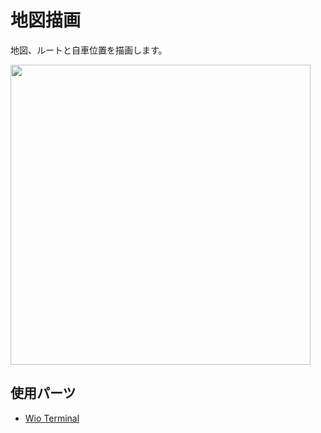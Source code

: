 # 地図描画

地図、ルートと自車位置を描画します。

<img src="https://user-images.githubusercontent.com/10256609/150622331-fee89166-4e0c-4e67-9438-4c16acc7493d.jpg" width = "480px">

## 使用パーツ

* [Wio Terminal](https://www.switch-science.com/catalog/6360/)
